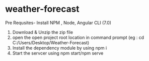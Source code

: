 # weather-forecast
Pre Requsites- Install NPM , Node, Angular CLI (7.0)
1. Download & Unzip the  zip file 
2. open the open project root location in command prompt (eg : cd C:/Users/Desktop/Weather-Forecast)
3. Install the dependency module by using npm i 
4. Start the servcer using npm start/npm serve
